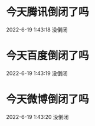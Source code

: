 # 今天腾讯倒闭了吗

2022-6-19 1:43:18 没倒闭

# 今天百度倒闭了吗

2022-6-19 1:43:19 没倒闭

# 今天微博倒闭了吗

2022-6-19 1:43:20 没倒闭

